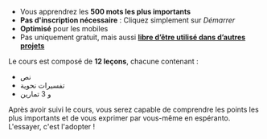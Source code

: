 - Vous apprendrez les **500 mots les plus importants**
- **Pas d'inscription nécessaire** : Cliquez simplement sur *Démarrer*
- **Optimisé** pour les mobiles
- Pas uniquement gratuit, mais aussi **[libre d’être utilisé dans d’autres projets](https://github.com/Esperanto/kurso-zagreba-metodo)**

Le cours est composé de **12 leçons**, chacune contenant :

- نص
- تفسيرات نحوية
- و 3 تمارين

Après avoir suivi le cours, vous serez capable de comprendre les points les plus importants et de vous exprimer par vous-même en espéranto. L'essayer, c'est l'adopter !
